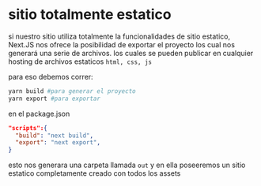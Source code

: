 # sitio totalmente estatico

si nuestro sitio utiliza totalmente la funcionalidades de sitio estatico, Next.JS nos ofrece la posibilidad de exportar el proyecto los cual nos generará una serie de archivos. los cuales se pueden publicar en cualquier hosting de archivos estaticos `html, css, js`

para eso debemos correr:

```sh
yarn build #para generar el proyecto
yarn export #para exportar
```

en el package.json
```json
"scripts":{
  "build": "next build",
  "export": "next export",
}
```

esto nos generara una carpeta llamada `out` y en ella poseeremos un sitio estatico completamente creado con todos los assets